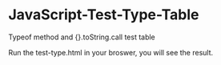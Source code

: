 JavaScript-Test-Type-Table
==========================

Typeof method and {}.toString.call test table

Run the test-type.html in your broswer, you will see the result.


